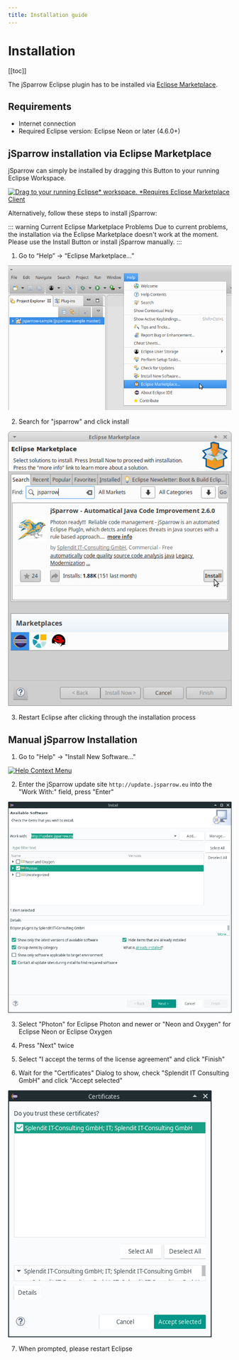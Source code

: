 ```yaml
---
title: Installation guide
---
```

# Installation

[[toc]]

The jSparrow Eclipse plugin has to be installed via [Eclipse Marketplace](https://marketplace.eclipse.org/content/jsparrow-automatical-java-code-improvement).

## Requirements

* Internet connection
* Required Eclipse version: Eclipse Neon or later (4.6.0+)

## jSparrow installation via Eclipse Marketplace

jSparrow can simply be installed by dragging this Button to your running Eclipse Workspace.

[![Drag to your running Eclipse* workspace. *Requires Eclipse Marketplace Client](https://marketplace.eclipse.org/sites/all/themes/solstice/public/images/marketplace/btn-install.png)](http://marketplace.eclipse.org/marketplace-client-intro?mpc_install=3503691 "Drag to your running Eclipse* workspace. *Requires Eclipse Marketplace Client")

Alternatively, follow these steps to install jSparrow:

::: warning Current Eclipse Marketplace Problems
Due to current problems, the installation via the Eclipse Marketplace doesn't work at the moment. Please use the Install Button or install jSparrow manually.
:::

1. Go to “Help” -> “Eclipse Marketplace…”

[ ![Opening the Eclipse Marketplace](/img/eclipse/marketplace.png) ](/img/eclipse/marketplace.png)

2. Search for "jsparrow" and click install

[ ![Installing jSparrow](/img/eclipse/jsparrow_installation.png) ](/img/eclipse/jsparrow_installation.png)

3. Restart Eclipse after clicking through the installation process

## Manual jSparrow Installation

1. Go to "Help" -> "Install New Software..."

[ ![Help Context Menu](/img/eclipse/jep-manual-installation-install-new-software.png) ](/img/eclipse/jep-manual-installation-install-new-software.png)

2. Enter the jSparrow update site `http://update.jsparrow.eu` into the "Work With:" field, press "Enter"

[ ![Install Dialog](/img/eclipse/jep-manual-installation-install-dialog.png) ](/img/eclipse/jep-manual-installation-install-dialog.png)

3. Select "Photon" for Eclipse Photon and newer or "Neon and Oxygen" for Eclipse Neon or Eclipse Oxygen

4. Press "Next" twice

5. Select "I accept the terms of the license agreement" and click "Finish"

6. Wait for the "Certificates" Dialog to show, check "Splendit IT Consulting GmbH" and click "Accept selected"

[ ![Certificates Dialog](/img/eclipse/jep-manual-installation-certificates-dialog.png) ](/img/eclipse/jep-manual-installation-certificates-dialog.png)

7. When prompted, please restart Eclipse

